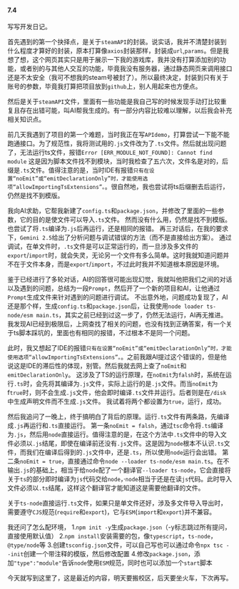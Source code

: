 #### 7.4
写写开发日记。

首先遇到的第一个抉择点，是关于`steamAPI`的封装。说实话，我并不清楚封装到什么程度才算好的封装，原本打算像`axios`封装那样，封装成`url`,`params`。但是我想了想，这个网页其实只是用于展示一下我的游戏库，我并没有打算添加别的功能，或者别的与其他人交互的功能，毕竟我没有服务器，通过静态网页来调用接口还是不太安全（我可不想我的steam号被封了）。所以最终决定，封装到只有关于账号的参数，毕竟我打算把项目放到`github`上，别人用起来也方便点。

然后是关于`steamAPI`文件，里面有一些功能是我自己写的时候发现手动打比较重复且存在出错可能，叫AI帮我生成的。有一部分内容比较难以理解，以后我会补充相关知识点。

前几天我遇到了项目的第一个难题，当时我正在写`APIdemo`，打算尝试一下能不能跑通接口。为了规范性，我将测试用的`.js`文件改为了`.ts`文件。然后就出现问题了，无法运行ts文件，报错`Error [ERR_MODULE_NOT_FOUND]: Cannot find module`
这是因为脚本文件找不到模块，当时我检查了五六次，文件名是对的，后缀是`.ts`文件。值得注意的是，当时IDE有报错`只有在设置“noEmit”或“emitDeclarationOnly”时，才能使用选项“allowImportingTsExtensions”。`。很自然地，我也尝试将ts后缀删去后运行，仍然是找不到模版。

我向AI求助，它帮我新建了`config.ts`和`package.json`，并修改了里面的一些参数，它的目的是使文件可以导入`.ts`文件。
然而没有什么用，仍然是找不到模版。也尝试了将`.ts`编译为`.js`后再运行，还是相同的报错。
再三对话后，在我的要求下，`Gemini 2.5`给出了分析问题与调试错误的方法（而不是直接给出方案）。
通过调试，在单文件时，`.ts`文件是可以正常运行的，而一旦涉及多文件的`export`/`import`时，就会失灵，无论另一个文件有多么简单。这时我就知道问题并不在于文件本身，而是`export`/`import`，不过此时我并不知道根本原因是环境。

鉴于已经进行了多轮对话，AI的回答很可能出现幻觉，我就叫他把我们之间的对话以及遇到的问题，总结为一段`Prompt`，然后开了一个新的项目和AI，让他通过`Prompt`生成文件来针对遇到的问题进行调试。
不出意外地，问题成功复现了，AI还是那个样，生成`config.ts`和`package.json`后，让我使用`node loader ts-node/esm main.ts`，其实之前已经到过这一步了，仍然无法运行，AI再无推进。
我发现AI已经到极限后，上网查找了相关的问题，也没有找到正确答案，有一个关于ts脚本踩坑的，里面也有相同的报错，不过根本不是同一个问题。

此时，我又想起了IDE的报错`只有在设置“noEmit”或“emitDeclarationOnly”时，才能使用选项“allowImportingTsExtensions”。`。之前我跟AI提过这个错误的，但是他说这是IDE的滞后性的体现，别管。然后我就去网上查了`noEmit`和`emitDeclarationOnly`。
这涉及了TS的运行原理，在`noEmit`为`falsh`时，系统在运行`.ts`时，会先将其编译为`.js`文件，实际上运行的是`.js`文件。而当`noEmit`为f`true`时，则不会生成`.js`文件，他会即时编译`.ts`文件并运行。后者则是在`/disk`中生成声明文件而不生成`.js`文件。
我试着将两个都设置为`true`，运行，成功。

然后我追问了一晚上，终于搞明白了背后的原理。运行`.ts`文件有两条路，先编译成`.js`再运行和`.ts`直接运行。
第一条`noEmit = falsh`，通过`tsc`命令将`.ts`编译为`.js`，然后用`node`直接运行。值得注意的是，在这个方法中`.ts`文件中的导入文件必须以`.js`结尾，即使在编译前还没有`.js`文件。这是因为`node`根本不认识`.ts`文件，而我们在编译后得到的`.js`文件中，还是`.ts`，所以使用`node`运行会出错。
第二条`noEmit = true`，直接通过命令`node --loader ts-node/esm main.ts`。在不输出`.js`的基础上，相当于给`node`配了一个翻译官`--loader ts-node`，它会直接将关于`ts`的部分即时编译为`js`代码交给`node`，·`node`相当于还是在读`js`代码。此时导入文件必须以`.ts`结尾，这样这个翻译官才能知道这是需要他翻译的文件。

关于`ts-node`直接运行`.ts`文件，如果只是单文件还好，涉及多文件导入导出时，需要遵守`CJS`规范(`require`和`export`)，它与`ESM`(`import`和`export`)并不兼容。

我还问了怎么配环境，
1.`npm init -y`生成`package.json`（-y标志跳过所有提问，直接使用默认值）
2.`npm install`安装需要的包，像`typescript`，`ts-node`，`@type/node`等
3.创建`tsconfig.json`文件，可以自己写也可以通过命令`npx tsc --init`创建一个带注释的模版，然后修改配置
4.修改`package.json`，添加`"type":"module"`告诉`node`使用`ESM`规范，同时也可以添加一个`start`脚本

今天就写到这里了，这是最近的内容，明天要搬校区，后天要坐火车，下次再写。